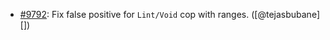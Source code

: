 * [#9792](https://github.com/rubocop/rubocop/issues/9792): Fix false positive for `Lint/Void` cop with ranges. ([@tejasbubane][])
